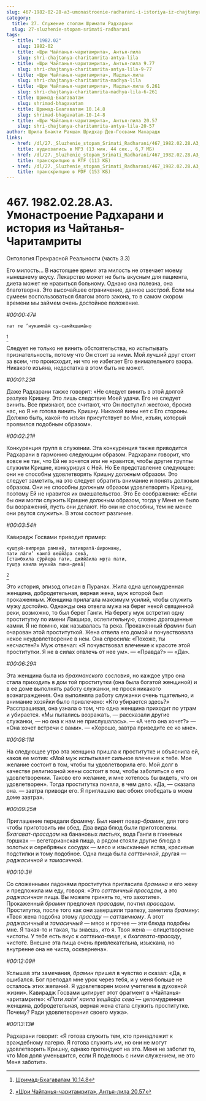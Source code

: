 ```yaml
---
slug: 467-1982-02-28-a3-umonastroenie-radharani-i-istoriya-iz-chajtanya-charitamrity
category:
  title: 27. Служение стопам Шримати Радхарани
  slug: 27-sluzhenie-stopam-srimati-radharani
tags:
  - title: "1982.02"
    slug: 1982-02
  - title: «Шри Чайтанья-чаритамрита», Антья-лила
    slug: shri-chajtanya-charitamrita-antya-lila
  - title: «Шри Чайтанья-чаритамрита», Антья-лила 9.77
    slug: shri-chajtanya-charitamrita-antya-lila-9-77
  - title: «Шри Чайтанья-чаритамрита», Мадхья-лила
    slug: shri-chajtanya-charitamrita-madhya-lila
  - title: «Шри Чайтанья-чаритамрита», Мадхья-лила 6.261
    slug: shri-chajtanya-charitamrita-madhya-lila-6-261
  - title: Шримад-Бхагаватам
    slug: shrimad-bhagavatam
  - title: Шримад-Бхагаватам 10.14.8
    slug: shrimad-bhagavatam-10-14-8
  - title: «Шри Чайтанья-чаритамрита», Антья-лила 20.57
    slug: shri-chajtanya-charitamrita-antya-lila-20-57
author: Шрила Бхакти Ракшак Шридхар Дев-Госвами Махарадж
links:
  - href: /dl/27._Sluzhenie_stopam_Srimati_Radharani/467_1982.02.28.A3_SridharMj_Umonastroyeniye_Radharani_i_istoriya_iz_Chaitanya-Charitamrity.mp3
    title: аудиозапись в MP3 (13 мин. 44 сек., 6,7 МБ)
  - href: /dl/27._Sluzhenie_stopam_Srimati_Radharani/467_1982.02.28.A3_SridharMj_Umonastroyeniye_Radharani_i_istoriya_iz_Chaitanya-Charitamrity.rtf
    title: транскрипцию в RTF (113 КБ)
  - href: /dl/27._Sluzhenie_stopam_Srimati_Radharani/467_1982.02.28.A3_SridharMj_Umonastroyeniye_Radharani_i_istoriya_iz_Chaitanya-Charitamrity.pdf
    title: транскрипцию в PDF (153 КБ)
---
```


# 467. 1982.02.28.A3. Умонастроение Радхарани и история из Чайтанья-Чаритамриты

Онтология Прекрасной Реальности (часть 3.3)

Его милость… В настоящее время эта милость не отвечает моему нынешнему вкусу. Лекарство может не быть вкусным для пациента, диета может не нравиться больному. Однако она полезна, она благотворна. Это высочайшее ограничение, данное *шастрой*. Если мы сумеем воспользоваться благом этого закона, то в самом скором времени мы займем очень достойное положение.

*#00:00:47#*

    тат те ’нукампа̄м̇ су-самӣкшама̄н̣о
[^_ftn1]

Следует не только не винить обстоятельства, но испытывать признательность, потому что Он стоит за ними. Мой лучший друг стоит за всем, что происходит, ни что не избегает Его внимательного взора. Никакого изъяна, недостатка в этом быть не может.

*#00:01:23#*

Даже Радхарани также говорит: «Не следует винить в этой долгой разлуке Кришну. Это лишь следствие Моей удачи. Его не следует винить. Все признают, все считают, что Он поступил жестоко, бросив нас, но Я не готова винить Кришну. Никакой вины нет с Его стороны. Должно быть, какой-то изъян присутствует во Мне, изъян, который проявился подобным образом».

*#00:02:21#*

Конкуренция групп в служении. Эта конкуренция также приводится Радхарани в гармонию следующим образом. Радхарани говорит, что вовсе не так, что Ей не хочется или не нравится, чтобы другие группы служили Кришне, конкурируя с Ней. Но Ее представление следующее: они не способны удовлетворять Кришну должным образом. Это следует заметить, на это следует обратить внимание и понять должным образом. Они не способны должным образом удовлетворять Кришну, поэтому Ей не нравится их вмешательство. Это Ее соображение: «Если бы они могли служить Кришне должным образом, тогда у Меня не было бы возражений, пусть они делают. Но они не способны, тем не менее они рвутся служить». В этом состоит различие.

*#00:03:54#*

Кавирадж Госвами приводит пример:

    куш̣т̣хӣ-випрера раман̣ӣ, пативрата̄-ш́ироман̣и,
    пати ла̄ги’ каила̄ веш́йа̄ра сева̄,
    [стамбхила сӯрйера гати, джӣйа̄ила мр̣та пати,
    туш̣т̣а каила мукхйа тина-дева̄]
[^_ftn2]

Это история, эпизод описан в Пуранах. Жила одна целомудренная женщина, добродетельная, верная жена, муж которой был прокаженным. Женщина прилагала максимум усилий, чтобы служить мужу достойно. Однажды она отвела мужа на берег некой священной реки, возможно, то был берег Ганги. На берегу муж встретил одну проститутку по имени Лакшира, ослепительную, словно драгоценные камни. Я не помню, как называлась та река. Прокаженный *брамин* был очарован этой проституткой. Жена отвела его домой и почувствовала некое неудовлетворение в нем. Она спросила: «Похоже, ты несчастен?» Муж отвечал: «Я почувствовал влечение к красоте этой проститутки. Я не в силах отвлечь от нее ум». — «Правда?» — «Да».

*#00:06:29#*

Эта женщина была из *брахманского* сословия, но каждое утро она стала приходить в дом той проститутки (она была богатой женщиной) и в ее доме выполнять работу служанки, не прося никакого вознаграждения. Она выполняла работу служанки очень тщательно, и внимание хозяйки было привлечено: «Кто убирается здесь?» Расспрашивая, она узнала о том, что одна женщина приходит по утрам и убирается. «Мы пытались возражать, — рассказали другие служанки, — но она к нам не прислушалась». — «А чего она хочет?» — «Она хочет встречи с вами». — «Хорошо, завтра приведите ее ко мне».

*#00:08:11#*

На следующее утро эта женщина пришла к проститутке и объяснила ей, каков ее мотив: «Мой муж испытывает сильное влечение к тебе. Мое желание состоит в том, чтобы ты удовлетворила его. Мой долг в качестве религиозной жены состоит в том, чтобы заботиться о его удовлетворении. Таково его желание, и мне хотелось бы видеть, что он удовлетворен». Тогда проститутка поняла, в чем дело. «Да, — сказала она. — завтра приводи его. Я приглашаю вас обоих отобедать в моем доме завтра».

*#00:09:25#*

Приглашение передали *брамину*. Был нанят повар-*брамин*, для того чтобы приготовить им обед. Два вида блюд были приготовлены. *Бхагават-прасадам* на банановых листьях, вода Ганги в глиняных горшках — вегетарианская пища, а рядом стояли другие блюда в золотых и серебряных сосудах — мясо и изысканные яства, красивые подстилки и тому подобное. Одна пища была *саттвичной*, другая — *раджасичной* и *тамасичной*.

*#00:10:3#*

Со сложенными ладонями проститутка пригласила *брамина* и его жену и предложила им еду, говоря: «Это *саттвичный прасадам*, а это *раджасичная* пища. Вы можете принять то, что захотите». Прокаженный *брамин* предпочел *прасадам*, почтил *прасадам*. Проститутка, после того как они завершили трапезу, заметила *брамину*: «Твоя жена подобна этому *прасаду* — *саттвичному*. А этот *раджасичный* и *тамасичный* — мясо и прочее — эти блюда подобны мне. Я такая-то и такая, ты знаешь, кто я. Твоя жена — олицетворение чистоты. У тебя есть вкус к *саттвика-пище*, к *бхагавата-прасаду*, чистоте. Внешне эта пища очень привлекательна, изыскана, но внутренне она не чиста, осквернена».

*#00:12:09#*

Услышав эти замечания, *брамин* пришел в чувство и сказал: «Да, я ошибался. Бог преподал мне урок через тебя, и у меня больше не осталось этих желаний. Я удовлетворен моим учителем в духовной жизни». Кавирадж Госвами цитирует этот фрагмент в «Чайтанья-чаритамрите»: «*Пати ла̄ги’ каила̄ веш́йа̄ра сева̄* — целомудренная женщина, добродетельная, верная жена стала служить проститутке. Почему? Ради удовлетворения своего мужа».

*#00:13:13#*

Радхарани говорит: «Я готова служить тем, кто принадлежит к враждебному лагерю. Я готова служить им, но они не могут удовлетворить Кришну, однако претендуют на это. Меня не заботит то, что Моя доля уменьшится, если Я поделюсь с ними служением, не это Меня заботит».



[^_ftn1]: [Шримад-Бхагаватам 10.14.8](../notes/shrimad-bhagavatam/shrimad-bhagavatam-10-14-8.md)

[^_ftn2]: [«Шри Чайтанья-чаритамрита», Антья-лила 20.57](../notes/shri-chajtanya-charitamrita-antya-lila/shri-chajtanya-charitamrita-antya-lila-20-57.md)
